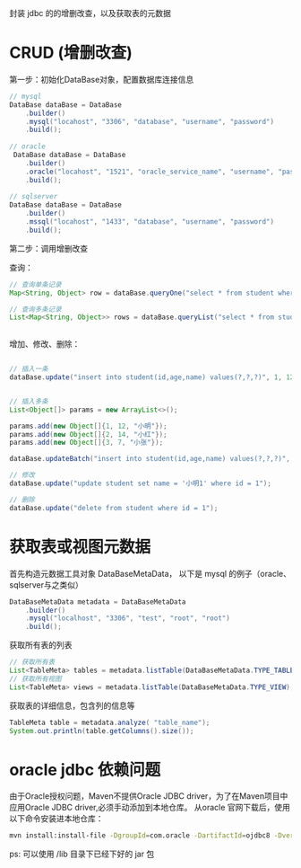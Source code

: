封装 jdbc 的的增删改查，以及获取表的元数据

# CRUD (增删改查)

第一步：初始化DataBase对象，配置数据库连接信息

``` java
// mysql
DataBase dataBase = DataBase
    .builder()
    .mysql("locahost", "3306", "database", "username", "password")
    .build();
    
// oracle
 DataBase dataBase = DataBase
    .builder()
    .oracle("locahost", "1521", "oracle_service_name", "username", "password")
    .build();  
    
// sqlserver
DataBase dataBase = DataBase
    .builder()
    .mssql("locahost", "1433", "database", "username", "password")
    .build(); 
```

第二步：调用增删改查

查询：
``` java
// 查询单条记录
Map<String, Object> row = dataBase.queryOne("select * from student where id = ?", 1);

// 查询多条记录
List<Map<String, Object>> rows = dataBase.queryList("select * from student where age > ?", 12);
        
```

增加、修改、删除：
``` java

// 插入一条
dataBase.update("insert into student(id,age,name) values(?,?,?)", 1, 12, "小明");


// 插入多条
List<Object[]> params = new ArrayList<>();

params.add(new Object[]{1, 12, "小明"});
params.add(new Object[]{2, 14, "小红"});
params.add(new Object[]{3, 7, "小张"});

dataBase.updateBatch("insert into student(id,age,name) values(?,?,?)", params);

// 修改
dataBase.update("update student set name = '小明1' where id = 1");

// 删除
dataBase.update("delete from student where id = 1");

```

# 获取表或视图元数据


首先构造元数据工具对象 DataBaseMetaData， 以下是 mysql 的例子（oracle、sqlserver与之类似）
``` java
DataBaseMetaData metadata = DataBaseMetaData
    .builder()
    .mysql("localhost", "3306", "test", "root", "root")
    .build();

```

获取所有表的列表
``` java
// 获取所有表
List<TableMeta> tables = metadata.listTable(DataBaseMetaData.TYPE_TABLE);
// 获取所有视图
List<TableMeta> views = metadata.listTable(DataBaseMetaData.TYPE_VIEW);
```

获取表的详细信息，包含列的信息等
``` java
TableMeta table = metadata.analyze( "table_name");
System.out.println(table.getColumns().size());
```

# oracle jdbc 依赖问题
由于Oracle授权问题，Maven不提供Oracle JDBC driver，为了在Maven项目中应用Oracle JDBC driver,必须手动添加到本地仓库。
从oracle 官网下载后，使用以下命令安装进本地仓库：
```bash
mvn install:install-file -DgroupId=com.oracle -DartifactId=ojdbc8 -Dversion=0.1 -Dpackaging=jar -Dfile=ojdbc8.jar
```
ps: 可以使用 /lib 目录下已经下好的 jar 包



